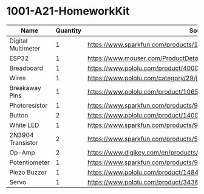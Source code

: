 # 1001-A21-HomeworkKit

| Name                | Quantity      | Source |
| ----                | --------      | ------ |
| Digital Multimeter  | 1             | https://www.sparkfun.com/products/12966 |
| ESP32               | 1             | https://www.mouser.com/ProductDetail/356-ESP32-DEVKITC32E |
| Breadboard          | 1             | https://www.pololu.com/product/4000 |
| Wires               | 1             | https://www.pololu.com/category/29/jumper-wire-kits |
| Breakaway Pins      | 1             | https://www.pololu.com/product/1065 |
| Photoresistor       | 1             | https://www.sparkfun.com/products/9088 |
| Button              | 2             | https://www.pololu.com/product/1400 |
| White LED           | 1             | https://www.sparkfun.com/products/9856 |
| 2N3904 Transistor   | 2             | https://www.sparkfun.com/products/521
| Op-Amp              | 2             | https://www.digikey.com/en/products/detail/stmicroelectronics/L272/634699 |
| Potentiometer       | 1             | https://www.sparkfun.com/products/9806 |
| Piezo Buzzer        | 1             | https://www.pololu.com/product/1484 |
| Servo               | 1             | https://www.pololu.com/product/3436 |
